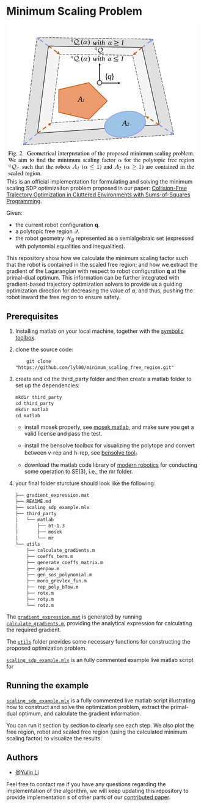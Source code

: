 # Minimum Scaling Problem 
![alt text](docs/minimum_scaling_problem.png)
This is an official implementation for formulating and solving the minimum scaling SDP optimizaiton problem proposed in our paper:
[Collision-Free Trajectory Optimization in Cluttered Environments with Sums-of-Squares Programming](https://arxiv.org/abs/2404.05242).

Given:
- the current robot configuration $\boldsymbol{q}$.
- a polytopic free region $\mathcal{Q}$.
- the robot geometry $\mathcal{W}_B$ represented as a semialgebraic set (expressed with polynomial equalities and inequalities).

This repository show how we calculate the minimum scaling factor such that the robot is contained in the scaled free region; and how we extract the gradient of the Lagarangian with respect to robot configuration $\boldsymbol{q}$ at the primal-dual optimum. This information can be further integrated with gradient-based trajectory optimization solvers to provide us a guiding optimization direction for decreasing the value of $\alpha$, and thus, pushing the robot inward the free region to ensure safety. 


## Prerequisites
1. Installing matlab on your local machine, together with the [symbolic toolbox](https://ww2.mathworks.cn/products/symbolic.html).
2. clone the source code:
    ```
        git clone "https://github.com/lyl00/minimum_scaling_free_region.git" 
    ```
3. create and cd the third_party folder and then create a matlab folder to set up the dependencies:
    ```
    mkdir third_party
    cd third_party
    mkdir matlab
    cd matlab
    ```

    - install mosek properly, see [mosek matlab](https://docs.mosek.com/10.1/toolbox/install-interface.html), and make sure you get a valid license and pass the test.

    - install the bensolve toolbox for visualizing the polytope and convert between v-rep and h-rep, see [bensolve tool](http://tools.bensolve.org/)。


    - download the matlab code library of [modern robotics](https://github.com/NxRLab/ModernRobotics/tree/master/packages/MATLAB) for conducting some operation to SE(3), i.e., the mr folder. 

4. your final folder sturcture should look like the following:
    ```
    ├── gradient_expression.mat
    ├── README.md
    ├── scaling_sdp_example.mlx
    ├── third_party
    │   └── matlab
    │       ├── bt-1.3
    │       ├── mosek
    │       └── mr
    └── utils
        ├── calculate_gradients.m
        ├── coeffs_term.m
        ├── generate_coeffs_matrix.m
        ├── genpow.m
        ├── gen_sos_polynomial.m
        ├── mono_grevlex_fun.m
        ├── rep_poly_bTow.m
        ├── rotx.m
        ├── roty.m
        └── rotz.m
    ```
The [`gradient_expression.mat`](utils/calculate_gradients.m) is generated by running [`calculate_gradients.m`](utils/calculate_gradients.m), providing the analytical expression for calculating the required gradient.

The [`utils`](utils) folder provides some necessary
functions for constructing the proposed optimization problem.

[`scaling_sdp_example.mlx`](scaling_sdp_example.mlx) is an fully commented example live matlab script for 
##  Running the example

[`scaling_sdp_example.mlx`](scaling_sdp_example.mlx) is a fully commented live matlab script illustrating how to construct and solve the optimization problem, extract the primal-dual optimum, and calculate the gradient information.

You can run it section by section to clearly see each step. We also plot the free region, robot and scaled free region (using the calculated minimum scaling factor) to visualize the results.


## Authors

- [@Yulin Li](yline@connect.ust.hk)

Feel free to contact me if you have any questions regarding the implementation of the algorithm, we will keep updating this repository to provide implementation s of other parts of our [contributed paper](https://arxiv.org/abs/2404.05242).

